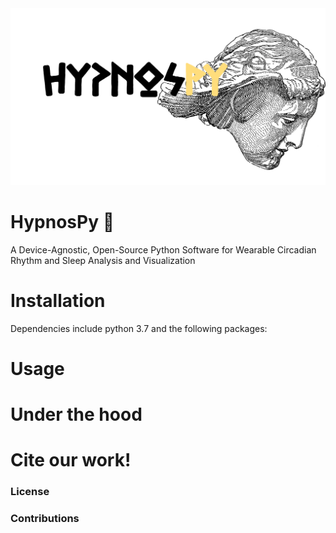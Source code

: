 
<img src ="docs/HypnosPy.png" width = "750" class ="center" >

# HypnosPy :sleeping_bed:
A Device-Agnostic, Open-Source Python Software for Wearable Circadian Rhythm and Sleep Analysis and Visualization


# Installation

Dependencies include python 3.7 and the following packages:


# Usage

# Under the hood

# Cite our work!

### License

### Contributions

